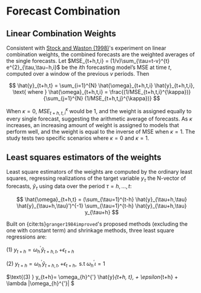 # Forecast Combination

## Linear Combination Weights

Consistent with [Stock and Waston (1998)](https://www.nber.org/system/files/working_papers/w6607/w6607.pdf)'s experiment on linear combination weights, the combined forecasts are the weighted averages of the single forecasts. Let $MSE_{t+h,t,i} = (1/v)\sum_{\tau=t-v}^{t} e^{2}_{\tau,\tau−h,i}$ be the $i$th forecasting model’s MSE at time $t$, computed over a window of the previous $v$ periods. Then

$$
    \hat{y}_{t+h,t} = \sum_{i=1}^{N} \hat{\omega}_{t+h,t,i} \hat{y}_{t+h,t,i}, \text{ where } \hat{\omega}_{t+h,t,i} = \frac{(1/MSE_{t+h,t,i}^{\kappa})}{\sum_{j=1}^{N} (1/MSE_{t+h,t,j}^{\kappa})}
$$

When $\kappa = 0$, $MSE_{t+h,t,i}^{\kappa}$ would be $1$, and the weight is assigned equally to every single forecast, suggesting the arithmetic average of forecasts. As $\kappa$ increases, an increasing amount of weight is assigned to models that perform well, and the weight is equal to the inverse of MSE when $\kappa = 1$. The study tests two specific scenarios where $\kappa = 0$ and $\kappa = 1$.

## Least squares estimators of the weights

Least square estimators of the weights are computed by the ordinary least squares, regressing realizations of the target variable $y_{\tau}$ the N-vector of forecasts, $\hat{y}_{\tau}$  using data over the period $\tau = h, . . . , t$:

$$
\hat{\omega}_{t+h,t} = (\sum_{\tau=1}^{t-h} \hat{y}_{\tau+h,\tau} \hat{y}_{\tau+h,\tau}')^{-1} \sum_{\tau=1}^{t-h} \hat{y}_{\tau+h,\tau} y_{\tau+h}
$$

Built on {cite:ts}`granger1984improved`'s proposed methods (excluding the one with constant term) and shrinkage methods, three least square regressions are:

$\text{(1) } y_{t+h}= \omega_{h}^{'} \hat{y}_{t+h, t}, + \epsilon_{t+h}$

$\text{(2) } y_{t+h}= \omega_{h}^{'} \hat{y}_{t+h, t}, + \epsilon_{t+h}, \text{ s.t } \omega_{h}^{'} \iota = 1$

$\text{(3) } y_{t+h}= \omega_{h}^{'} \hat{y}_{t+h, t}, + \epsilon_{t+h} + \lambda |\omega_{h}^{'}| $
